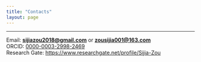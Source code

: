 ```yaml
---
title: "Contacts"
layout: page
---
```


---

Email:  **sijiazou2018@gmail.com** or **zousijia001@163.com**
<br/>
ORCID: [0000-0003-2998-2469](https://orcid.org/0000-0003-2998-2469)
<br/>
Research Gate: https://www.researchgate.net/profile/Sijia-Zou

